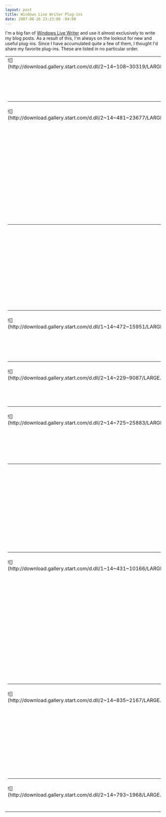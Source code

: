 ```yaml
---
layout: post
title: Windows Live Writer Plug-ins
date: 2007-08-26 23:23:00 -04:00
---
```


I'm a big fan of [Windows Live Writer](http://writer.live.com) and use it almost exclusively to write my blog posts. As a result of this, I'm always on the lookout for new and useful plug-ins. Since I have accumulated quite a few of them, I thought I'd share my favorite plug-ins. These are listed in no particular order.

 <table cellspacing="0" cellpadding="2" width="938" border="0" unselectable="on"> <tbody> <tr> <td valign="top" width="177">![](http://download.gallery.start.com/d.dll/2~14~108~30319/LARGE.jpg)</td> <td valign="top" width="172">[SkyDrive Embed Plugin](http://gallery.live.com/liveItemDetail.aspx?li=27545581-4b54-4f6d-9007-ed3b168dab43&bt=9&pl=8)</td> <td valign="top" width="587">Allows you to easily embed a file or folder from your public [Windows Live SkyDrive](http://skydrive.live.com/) account. You can specify 3 different embed formats.</td></tr> <tr> <td valign="top" colspan="3"> 

* * *
 </td></tr> <tr> <td valign="top" width="178">![](http://download.gallery.start.com/d.dll/2~14~481~23677/LARGE.jpg)</td> <td valign="top" width="172">[Paste MSDN URL](http://gallery.live.com/liveItemDetail.aspx?li=8576830b-48cc-4213-8953-2b24ced08e1f&bt=9&pl=8)</td> <td valign="top" width="585">Allows you to paste a URL from any of the MSDN web sites and have the culture removed from the link. This allows the reader to be automatically redirected to the MSDN content in their preferred language (if available). This plug-in can also retrieve the page title automatically to use as the link text.  

**This is a great plug-in, but it isn't compatible with the "Insert Quick Link" plug-in, which will always take precedence, so you'll need to decide which functionality is more important to you.**</td></tr> <tr> <td valign="top" colspan="3"> 

* * *
 </td></tr> <tr> <td valign="top" width="178"> </td> <td valign="top" width="173">[Insert Quick Link](http://gallery.live.com/liveItemDetail.aspx?li=208df1ab-1349-48b0-b4c2-45713cc14763&bt=9&pl=8)</td> <td valign="top" width="584">Allows you to paste a link from any website and automatically bring up the link options dialog.  

**This is a great plug-in, but it isn't compatible with the "Paste MSDN URL" plug-in. This one will always take precedence, so you'll need to decide which functionality is more important to you.**</td></tr> <tr> <td valign="top" colspan="3"> 

* * *
 </td></tr> <tr> <td valign="top" width="178">![](http://download.gallery.start.com/d.dll/1~14~472~15951/LARGE.jpg)</td> <td valign="top" width="174">[Insert Video](http://gallery.live.com/liveItemDetail.aspx?li=65584500-3bd3-404b-818a-2cdec6304892&bt=9&pl=8)</td> <td valign="top" width="583">Allows you to easily insert video from MSN SoapBox, Google Video, YouTube, MySpace Video, Yahoo! Video, muveeMix, myvideo.de videos nd BrightCove Videos.</td></tr> <tr> <td valign="top" colspan="3"> 

* * *
 </td></tr> <tr> <td valign="top" width="178">![](http://download.gallery.start.com/d.dll/2~14~229~9087/LARGE.jpg)</td> <td valign="top" width="175">[Code Snippet plugin for Windows Live Writer](http://gallery.live.com/liveItemDetail.aspx?li=d4409446-af7f-42ec-aa20-78aa5bac4748&bt=9&pl=8)</td> <td valign="top" width="582">Allows you to add syntax highlighted code snippets to your blog post.</td></tr> <tr> <td valign="top" colspan="3"> 

* * *
 </td></tr> <tr> <td valign="top" width="179">![](http://download.gallery.start.com/d.dll/2~14~725~25883/LARGE.jpg)</td> <td valign="top" width="175">[Insert Amazon Details](http://gallery.live.com/liveItemDetail.aspx?li=82b772ae-6ed9-412d-9f3f-fe83eb4f8549&bt=9&pl=8)</td> <td valign="top" width="581">Allows you to insert a thumbnail and details about an Amazon.com book. It does require you to know either the ISBN or ASIN number, but the plug-in gets the rest of the details. It also supports using your Amazon.com affiliate Id.</td></tr> <tr> <td valign="top" colspan="3"> 

* * *
 </td></tr> <tr> <td valign="top" width="180"> </td> <td valign="top" width="175">[XFN Link Editor](http://gallery.live.com/liveItemDetail.aspx?li=217b89d0-30cb-4370-958e-f22307173ae0&bt=9&pl=8)</td> <td valign="top" width="580">XFN™ (XHTML Friends Network) is a simple way to represent human relationships using hyperlinks. In recent years, blogs and blogrolls have become the fastest growing area of the Web. XFN enables web authors to indicate their relationship(s) to the people in their blogrolls simply by adding a 'rel' attribute to their <a href> tags. This plugin allows you to easily work with XFN compatible links.</td></tr> <tr> <td valign="top" colspan="3"> 

* * *
 </td></tr> <tr> <td valign="top" width="181">![](http://download.gallery.start.com/d.dll/1~14~431~10166/LARGE.jpg)</td> <td valign="top" width="175">[Now Playing](http://gallery.live.com/liveItemDetail.aspx?li=8e766d66-65a2-40b5-9e54-2517166101f1&bt=9&pl=8)</td> <td valign="top" width="580">Now Playing is a Windows Live Writer Plugin that inserts the currently playing title into your blog posts.  
Now Playing comes with support for Winamp, iTunes and Windows Media Player out of the box.  
Now Playing itself can host other plugins that query services Amazon, Last.fm and Music-Map to extend the metadata of a track. This information can then be used to create a template as the base for the content that will be inserted in the blog post.  
Developers can extend Now Playing by writing custom plugins for other media players and services to enrich the metadata even more.</td></tr> <tr> <td valign="top" colspan="3"> 

* * *
 </td></tr> <tr> <td valign="top" width="181">![](http://download.gallery.start.com/d.dll/2~14~835~2167/LARGE.jpg)</td> <td valign="top" width="175">[Event Plugin](http://gallery.live.com/liveItemDetail.aspx?li=9751e563-1408-4fc3-8028-bd4351edb1fb&bt=9&pl=8)</td> <td valign="top" width="580">Create your own events or find existing events through intergrated search of the Eventful.com website. Format the event, add a picture, edit the description, customize what data is displayed. The published post included correct hCalendar microformatting. The plugin also enables pastes of Live Clipboard copied events and Blog This of events from the Eventful.com website.</td></tr> <tr> <td valign="top" colspan="3"> 

* * *
 </td></tr> <tr> <td valign="top" width="181">![](http://download.gallery.start.com/d.dll/2~14~793~1968/LARGE.jpg)</td> <td valign="top" width="175">[Acronymns Plugin](http://gallery.live.com/liveItemDetail.aspx?li=908829d1-f935-4084-bbe4-5e84afa784dc&bt=9&pl=8)</td> <td valign="top" width="580">This plugin lets you search for an acronym description and insert it the acronym with the description in the blog post.</td></tr></tbody></table>
